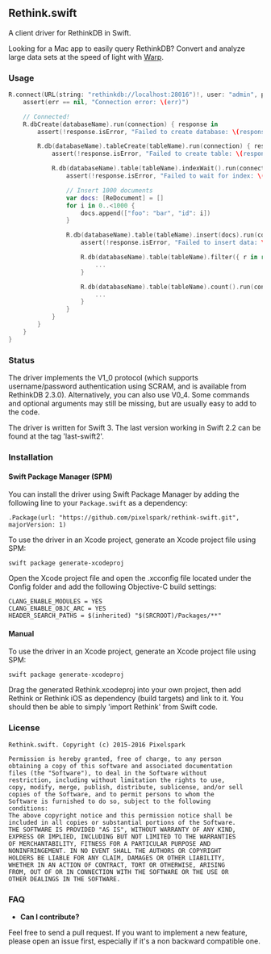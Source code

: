 Rethink.swift
-------------

A client driver for RethinkDB in Swift.

Looking for a Mac app to easily query RethinkDB? Convert and analyze large data sets at the speed of light with [Warp](http://warp.one). 

### Usage

```swift
R.connect(URL(string: "rethinkdb://localhost:28016")!, user: "admin", password: "") { err, connection in
	assert(err == nil, "Connection error: \(err)")

	// Connected!
	R.dbCreate(databaseName).run(connection) { response in
		assert(!response.isError, "Failed to create database: \(response)")

		R.db(databaseName).tableCreate(tableName).run(connection) { response in
			assert(!response.isError, "Failed to create table: \(response)")

			R.db(databaseName).table(tableName).indexWait().run(connection) { response in
				assert(!response.isError, "Failed to wait for index: \(response)")

				// Insert 1000 documents
				var docs: [ReDocument] = []
				for i in 0..<1000 {
					docs.append(["foo": "bar", "id": i])
				}

				R.db(databaseName).table(tableName).insert(docs).run(connection) { response in
					assert(!response.isError, "Failed to insert data: \(response)")

					R.db(databaseName).table(tableName).filter({ r in return r["foo"].eq(R.expr("bar")) }).run(connection) { response in 
						...
					}

					R.db(databaseName).table(tableName).count().run(connection) { response in
						...
					}
				}
			}
		}
	}
}
```

### Status

The driver implements the V1_0 protocol (which supports username/password authentication using SCRAM, and is available 
from RethinkDB 2.3.0). Alternatively, you can also use V0_4. Some commands and optional arguments may still be missing,
but are usually easy to add to the code.

The driver is written for Swift 3. The last version working in Swift 2.2 can be found at the tag 'last-swift2'.

### Installation

#### Swift Package Manager (SPM)

You can install the driver using Swift Package Manager by adding the following line to your ```Package.swift``` as a dependency:

```
.Package(url: "https://github.com/pixelspark/rethink-swift.git", majorVersion: 1)
```

To use the driver in an Xcode project, generate an Xcode project file using SPM:
```
swift package generate-xcodeproj
```
Open the Xcode project file and open the .xcconfig file located under the Config folder and add the following Objective-C build settings:
```
CLANG_ENABLE_MODULES = YES
CLANG_ENABLE_OBJC_ARC = YES
HEADER_SEARCH_PATHS = $(inherited) "$(SRCROOT)/Packages/**"
```

#### Manual
To use the driver in an Xcode project, generate an Xcode project file using SPM:
```
swift package generate-xcodeproj
```

Drag the generated Rethink.xcodeproj into your own project, then add Rethink or Rethink iOS as dependency (build targets) and link to it.
You should then be able to simply 'import Rethink' from Swift code.

### License

```
Rethink.swift. Copyright (c) 2015-2016 Pixelspark

Permission is hereby granted, free of charge, to any person
obtaining a copy of this software and associated documentation
files (the "Software"), to deal in the Software without
restriction, including without limitation the rights to use,
copy, modify, merge, publish, distribute, sublicense, and/or sell
copies of the Software, and to permit persons to whom the
Software is furnished to do so, subject to the following
conditions:
The above copyright notice and this permission notice shall be
included in all copies or substantial portions of the Software.
THE SOFTWARE IS PROVIDED "AS IS", WITHOUT WARRANTY OF ANY KIND,
EXPRESS OR IMPLIED, INCLUDING BUT NOT LIMITED TO THE WARRANTIES
OF MERCHANTABILITY, FITNESS FOR A PARTICULAR PURPOSE AND
NONINFRINGEMENT. IN NO EVENT SHALL THE AUTHORS OR COPYRIGHT
HOLDERS BE LIABLE FOR ANY CLAIM, DAMAGES OR OTHER LIABILITY,
WHETHER IN AN ACTION OF CONTRACT, TORT OR OTHERWISE, ARISING
FROM, OUT OF OR IN CONNECTION WITH THE SOFTWARE OR THE USE OR
OTHER DEALINGS IN THE SOFTWARE.
```

### FAQ

- __Can I contribute?__

Feel free to send a pull request. If you want to implement a new feature, please open
an issue first, especially if it's a non backward compatible one.
